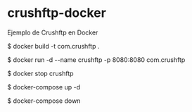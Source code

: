 # crushftp-docker
Ejemplo de Crushftp en Docker

$ docker build -t com.crushftp .

$ docker run -d --name crushftp -p 8080:8080 com.crushftp

$ docker stop crushftp

$ docker-compose up -d

$ docker-compose down
